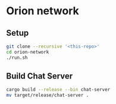 # Orion network

## Setup

```sh
git clone --recursive '<this-repo>'
cd orion-network
./run.sh
```

## Build Chat Server

```sh
cargo build --release --bin chat-server
mv target/release/chat-server .
```
